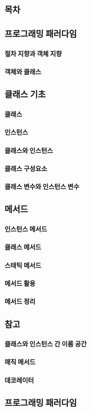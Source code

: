 # 목차

# 프로그래밍 패러다임
## 절차 지향과 객체 지향
## 객체와 클래스

# 클래스 기초
## 클래스
## 인스턴스
## 클래스와 인스턴스
## 클래스 구성요소
## 클래스 변수와 인스턴스 변수

# 메서드
## 인스턴스 메서드
## 클래스 메서드
## 스태틱 메서드
## 메서드 활용
## 메서드 정리

# 참고
## 클래스와 인스턴스 간 이름 공간
## 매직 메서드
## 데코레이터

# 프로그래밍 패러다임
